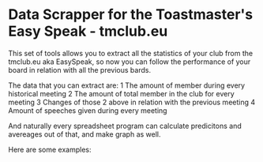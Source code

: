 # Data Scrapper for the Toastmaster's Easy Speak - tmclub.eu

This set of tools allows you to extract all the statistics of your club from the tmclub.eu aka EasySpeak, so now you can follow the performance of your board in relation with all the previous bards.

The data that you can extract are:
1 The amount of member during every historical meeting
2 The amount of total member in the club for every meeting
3 Changes of those 2 above in relation with the previous meeting
4 Amount of speeches given during every meeting

And naturally every spreadsheet program can calculate predicitons and avereages out of that, and make graph as well.

Here are some examples:


